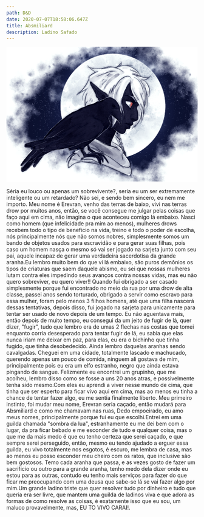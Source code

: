 ```yaml
---
path: D&D
date: 2020-07-07T18:58:06.647Z
title: Absmiliard
description: Ladino Safado
---
```

![Um drow Safado que gosta de dinheiro conhecido como dedo empoeirado. Seu problema é meu problema contanto que você pague bem :v, e é literalmente tudo que precisa saber sobre mim por agora.](../assets/absmiliard.png)

Séria eu louco ou apenas um sobrevivente?, seria eu um ser extremamente inteligente ou um retardado? Não sei, e sendo bem sincero, eu nem me importo. Meu nome é Erevran, venho das terras de baixo, vivi nas terras drow por muitos anos, então, se você consegue me julgar pelas coisas que faço aqui em cima, não imagina o que aconteceu comigo lá embaixo. Nasci como homem (que infelicidade pra mim ao menos), mulheres drows recebem todo o tipo de beneficio na vida, treino e todo o poder de escolha, nós principalmente nós que não somos nobres, simplesmente somos um bando de objetos usados para escravidão e para gerar suas filhas, pois caso um homem nasça o mesmo só vai ser jogado na sarjeta junto com seu pai, aquele incapaz de gerar uma verdadeira sacerdotisa da grande aranha.Eu lembro muito bem do que vi lá embaixo, são puros demônios os tipos de criaturas que saem daquele abismo, eu sei que nossas mulheres lutam contra eles impedindo seus avanços contra nossas vidas, mas eu não quero sobreviver, eu quero viver!!
Quando fui obrigado a ser casado simplesmente porque fui encontrado no meio da rua por uma drow de alta classe, passei anos sendo torturado, obrigado a servir como escravo para essa mulher, foram pelo menos 3 filhos homens, até que uma filha nascerá dessas tentativas, depois disso, fui jogado na sarjeta para unicamente para tentar ser usado de novo depois de um tempo. Eu não aguentava mais, então depois de muito tempo, eu consegui da um jeito de fugir de lá, quer dizer, "fugir", tudo que lembro era de umas 2 flechas nas costas que tomei enquanto corria desesperado para tentar fugir de lá, eu sabia que elas nunca iriam me deixar em paz, para elas, eu era o bichinho que tinha fugido, que tinha desobedecido. Ainda lembro daquelas aranhas sendo cavalgadas. Cheguei em uma cidade, totalmente lascado e machucado, querendo apenas um pouco de comida, ninguem ali gostava de mim, principalmente pois eu era um elfo estranho, negro que ainda estava pingando de sangue. Felizmente eu encontrei um grupinho, que me acolheu, lembro disso como se fosse a uns 20 anos atras, e possivelmente tenha sido mesmo.Com eles eu aprendi a viver nesse mundo de cima, que tinha que ser esperto para ficar vivo aqui em cima, mas ao menos eu tinha a chance de tentar fazer algo, eu me sentia finalmente liberto. Meu primeiro instinto, foi mudar meu nome, Erevran seria caçado, então mudará para Absmiliard e como me chamavam nas ruas, Dedo empoeirado, eu amo meus nomes, principalmente porque fui eu que escolhi.Entrei em uma guilda chamada "sombra da lua", estranhamente eu me dei bem com o lugar, da pra ficar bebado e me esconder de tudo e qualquer coisa, mas o que me da mais medo é que eu tenho certeza que serei caçado, e que sempre serei perseguido, então, mesmo eu tendo ajudado a erguer essa guilda, eu vivo totalmente nos esgotos, é escuro, me lembra de casa, mas ao menos eu posso esconder meu cheiro com os ratos, que inclusive são bem gostosos. Temo cada aranha que passa, e as vezes gosto de fazer um sacrificio ou outro para a grande aranha, tenho medo dela dizer onde eu estou para as outras, contudo eu tenho mais serviços para fazer do que ficar me preocupando com uma deusa que sabe-se lá se vai fazer algo por mim.Um grande ladino triste que quer resolver tudo por dinheiro e tudo que queria era ser livre, que mantem uma guilda de ladinos viva e que adora as formas de como resolve as coisas, é exatamente isso que eu sou, um maluco provavelmente, mas, EU TO VIVO CARAI!.